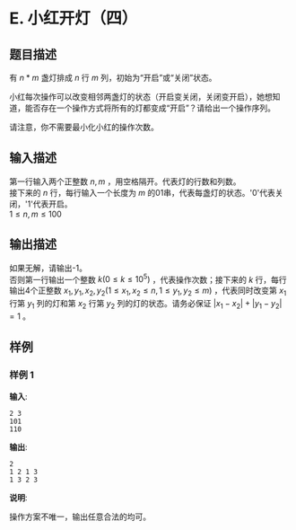 # E. 小红开灯（四）

## 题目描述

有 $n*m$ 盏灯排成 $n$ 行 $m$ 列，初始为“开启”或“关闭”状态。  

小红每次操作可以改变相邻两盏灯的状态（开启变关闭，关闭变开启），她想知道，能否存在一个操作方式将所有的灯都变成“开启”？请给出一个操作序列。  

请注意，你不需要最小化小红的操作次数。  


## 输入描述

第一行输入两个正整数 $n,m$ ，用空格隔开。代表灯的行数和列数。  
接下来的 $n$ 行，每行输入一个长度为 $m$ 的01串，代表每盏灯的状态。'0'代表关闭，'1'代表开启。  
$1\leq n,m \leq 100$   


## 输出描述

如果无解，请输出-1。  
否则第一行输出一个整数 $k(0\leq k\leq 10^5)$ ，代表操作次数；接下来的 $k$ 行，每行输出4个正整数 $x_1,y_1,x_2,y_2(1\leq x_1,x_2\leq n,1\leq y_1,y_2 \leq m)$ ，代表同时改变第 $x_1$ 行第 $y_1$ 列的灯和第 $x_2$ 行第 $y_2$ 列的灯的状态。请务必保证 $|x_1-x_2|+|y_1-y_2|=1$ 。  


## 样例

### 样例 1
**输入**:
```
2 3
101
110
```

**输出**:
```
2
1 2 1 3
1 3 2 3
```

**说明**:  

操作方案不唯一，输出任意合法的均可。  


